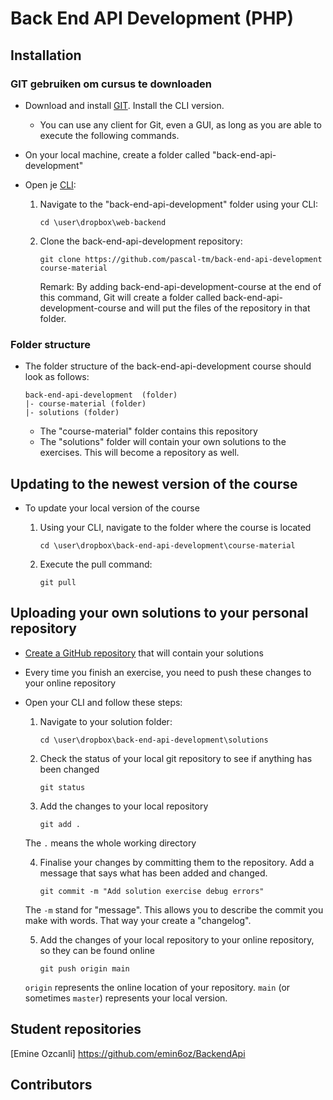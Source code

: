 Back End API Development (PHP)
===========

## Installation

### GIT gebruiken om cursus te downloaden
  - Download and install [GIT](http://git-scm.com/). Install the CLI version.
    - You can use any client for Git, even a GUI, as long as you are able to execute the following commands.

  - On your local machine, create a folder called "back-end-api-development" 

  - Open je [CLI](http://en.wikipedia.org/wiki/Command-line_interface):

    1. Navigate to the "back-end-api-development" folder using your CLI:
    
       ````
       cd \user\dropbox\web-backend
       ````
    2. Clone the back-end-api-development repository:
       
       ````
       git clone https://github.com/pascal-tm/back-end-api-development course-material
       ````
       Remark: By adding back-end-api-development-course at the end of this command, Git will create a folder called back-end-api-development-course and will put the files of the repository in that folder.


### Folder structure

  - The folder structure of the back-end-api-development course should look as follows:
  
    ```
    back-end-api-development  (folder)
    |- course-material (folder)
    |- solutions (folder)
    ```
  
    - The "course-material" folder contains this repository
    - The "solutions" folder will contain your own solutions to the exercises. This will become a repository as well.

## Updating to the newest version of the course

  - To update your local version of the course
    1. Using your CLI, navigate to the folder where the course is located
    
       ````
       cd \user\dropbox\back-end-api-development\course-material
       ````
    2. Execute the pull command:
       
       ````
       git pull
       ````

## Uploading your own solutions to your personal repository

  - [Create a GitHub repository](https://help.github.com/articles/create-a-repo) that will contain your solutions

  - Every time you finish an exercise, you need to push these changes to your online repository

  - Open your CLI and follow these steps:

    1. Navigate to your solution folder:
       ````
       cd \user\dropbox\back-end-api-development\solutions
       ````

    2. Check the status of your local git repository to see if anything has been changed
       ````
       git status
       ````

    3. Add the changes to your local repository
       ````
       git add .
       ````
    The `.` means the whole working directory

    4. Finalise your changes by committing them to the repository. Add a message that says what has been added and changed.
       ````
       git commit -m "Add solution exercise debug errors"
       ````
    The `-m` stand for "message". This allows you to describe the commit you make with words. That way your create a "changelog". 

    5. Add the changes of your local repository to your online repository, so they can be found online
       ````
       git push origin main
       ````
    `origin` represents the online location of your repository. `main` (or sometimes `master`) represents your local version.


## Student repositories
[Emine Ozcanli] https://github.com/emin6oz/BackendApi

## Contributors
